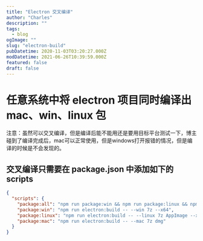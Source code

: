 ```yaml
---
title: "Electron 交叉编译"
author: "Charles"
description: ""
tags:
  - blog
ogImage: ""
slug: "electron-build"
pubDatetime: 2020-11-03T03:20:27.000Z
modDatetime: 2021-06-26T10:39:59.000Z
featured: false
draft: false
---
```


# 任意系统中将 electron 项目同时编译出 mac、win、linux 包

注意：虽然可以交叉编译，但是编译后能不能用还是要用目标平台测试一下，博主碰到了编译完成后，mac可以正常使用，但是windows打开报错的情况，但是编译的时候是不会发现的。

## 交叉编译只需要在 package.json 中添加如下的 scripts

```json
{
  "scripts": {
    "package:all": "npm run package:win && npm run package:linux && npm run package:mac",
    "package:win": "npm run electron:build -- --win 7z --x64",
    "package:linux": "npm run electron:build -- --linux 7z AppImage --x64",
    "package:mac": "npm run electron:build -- --mac 7z dmg"
  }
}
```
